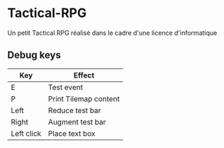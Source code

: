 # Tactical-RPG
 Un petit Tactical RPG réalisé dans le cadre d'une licence d'informatique

## Debug keys
Key | Effect
----|----
E | Test event
P | Print Tilemap content
Left | Reduce test bar
Right | Augment test bar
Left click | Place text box
